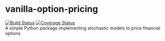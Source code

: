 # vanilla-option-pricing
[![Build Status](https://travis-ci.org/donlelef/vanilla-option-pricing.svg?branch=master)](https://travis-ci.org/donlelef/vanilla-option-pricing) 
[![Coverage Status](https://coveralls.io/repos/github/donlelef/vanilla-option-pricing/badge.svg?branch=master)](https://coveralls.io/github/donlelef/vanilla-option-pricing?branch=master)  
A simple Python package implementing stochastic models to price financial options
